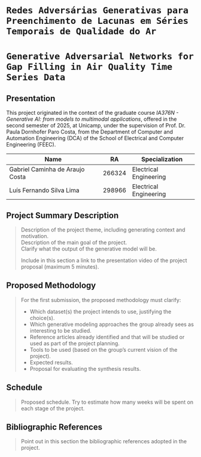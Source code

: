 # `Redes Adversárias Generativas para Preenchimento de Lacunas em Séries Temporais de Qualidade do Ar`
# `Generative Adversarial Networks for Gap Filling in Air Quality Time Series Data`

## Presentation

This project originated in the context of the graduate course *IA376N - Generative AI: from models to multimodal applications*, 
offered in the second semester of 2025, at Unicamp, under the supervision of Prof. Dr. Paula Dornhofer Paro Costa, from the Department of Computer and Automation Engineering (DCA) of the School of Electrical and Computer Engineering (FEEC).

|Name  | RA | Specialization|
|--|--|--|
| Gabriel Caminha de Araujo Costa   | 266324  | Electrical Engineering|
| Luís Fernando Silva Lima  | 298966  | Electrical Engineering|

## Project Summary Description
> Description of the project theme, including generating context and motivation.  
> Description of the main goal of the project.  
> Clarify what the output of the generative model will be.  
>   
> Include in this section a link to the presentation video of the project proposal (maximum 5 minutes).

## Proposed Methodology
> For the first submission, the proposed methodology must clarify:  
> * Which dataset(s) the project intends to use, justifying the choice(s).  
> * Which generative modeling approaches the group already sees as interesting to be studied.  
> * Reference articles already identified and that will be studied or used as part of the project planning.  
> * Tools to be used (based on the group’s current vision of the project).  
> * Expected results.  
> * Proposal for evaluating the synthesis results.  

## Schedule
> Proposed schedule. Try to estimate how many weeks will be spent on each stage of the project.  

## Bibliographic References
> Point out in this section the bibliographic references adopted in the project.

